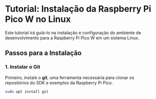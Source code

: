 # Tutorial: Instalação da Raspberry Pi Pico W no Linux

Este tutorial irá guiá-lo na instalação e configuração do ambiente de desenvolvimento para a Raspberry Pi Pico W em um sistema Linux.

## Passos para a Instalação

### 1. Instalar o Git

Primeiro, instale o **git**, uma ferramenta necessária para clonar os repositórios do SDK e exemplos da Raspberry Pi Pico.

```bash
sudo apt install git
